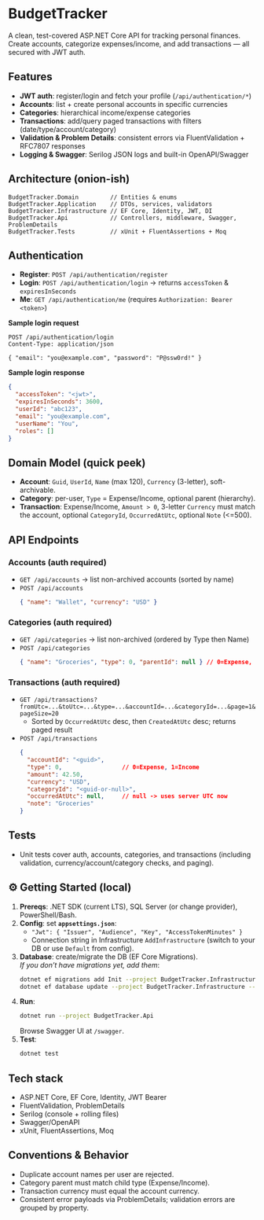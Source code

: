 # BudgetTracker

A clean, test-covered ASP.NET Core API for tracking personal finances. Create accounts, categorize expenses/income, and add transactions — all secured with JWT auth.

## Features
- **JWT auth**: register/login and fetch your profile (`/api/authentication/*`)
- **Accounts**: list + create personal accounts in specific currencies
- **Categories**: hierarchical income/expense categories
- **Transactions**: add/query paged transactions with filters (date/type/account/category)
- **Validation & Problem Details**: consistent errors via FluentValidation + RFC7807 responses
- **Logging & Swagger**: Serilog JSON logs and built-in OpenAPI/Swagger

## Architecture (onion-ish)
```
BudgetTracker.Domain         // Entities & enums
BudgetTracker.Application    // DTOs, services, validators
BudgetTracker.Infrastructure // EF Core, Identity, JWT, DI
BudgetTracker.Api            // Controllers, middleware, Swagger, ProblemDetails
BudgetTracker.Tests          // xUnit + FluentAssertions + Moq
```

## Authentication
- **Register**: `POST /api/authentication/register`
- **Login**: `POST /api/authentication/login` → returns `accessToken` & `expiresInSeconds`
- **Me**: `GET /api/authentication/me` (requires `Authorization: Bearer <token>`)

**Sample login request**
```http
POST /api/authentication/login
Content-Type: application/json

{ "email": "you@example.com", "password": "P@ssw0rd!" }
```

**Sample login response**
```json
{
  "accessToken": "<jwt>",
  "expiresInSeconds": 3600,
  "userId": "abc123",
  "email": "you@example.com",
  "userName": "You",
  "roles": []
}
```

## Domain Model (quick peek)
- **Account**: `Guid`, `UserId`, `Name` (max 120), `Currency` (3-letter), soft-archivable.
- **Category**: per-user, `Type` = Expense/Income, optional parent (hierarchy).
- **Transaction**: Expense/Income, `Amount > 0`, 3-letter `Currency` must match the account, optional `CategoryId`, `OccurredAtUtc`, optional `Note` (<=500).

## API Endpoints

### Accounts (auth required)
- `GET /api/accounts` → list non-archived accounts (sorted by name)
- `POST /api/accounts`
  ```json
  { "name": "Wallet", "currency": "USD" }
  ```

### Categories (auth required)
- `GET /api/categories` → list non-archived (ordered by Type then Name)
- `POST /api/categories`
  ```json
  { "name": "Groceries", "type": 0, "parentId": null } // 0=Expense, 1=Income
  ```

### Transactions (auth required)
- `GET /api/transactions?fromUtc=...&toUtc=...&type=...&accountId=...&categoryId=...&page=1&pageSize=20`
  - Sorted by `OccurredAtUtc` desc, then `CreatedAtUtc` desc; returns paged result
- `POST /api/transactions`
  ```json
  {
    "accountId": "<guid>",
    "type": 0,                 // 0=Expense, 1=Income
    "amount": 42.50,
    "currency": "USD",
    "categoryId": "<guid-or-null>",
    "occurredAtUtc": null,     // null -> uses server UTC now
    "note": "Groceries"
  }
  ```

## Tests
- Unit tests cover auth, accounts, categories, and transactions (including validation, currency/account/category checks, and paging).

## ⚙️ Getting Started (local)
1. **Prereqs**: .NET SDK (current LTS), SQL Server (or change provider), PowerShell/Bash.
2. **Config**: set **`appsettings.json`**:
   - `"Jwt": { "Issuer", "Audience", "Key", "AccessTokenMinutes" }`
   - Connection string in Infrastructure `AddInfrastructure` (switch to your DB or use `Default` from config).
3. **Database**: create/migrate the DB (EF Core Migrations).  
   _If you don’t have migrations yet, add them_:
   ```bash
   dotnet ef migrations add Init --project BudgetTracker.Infrastructure --startup-project BudgetTracker.Api
   dotnet ef database update --project BudgetTracker.Infrastructure --startup-project BudgetTracker.Api
   ```
4. **Run**:
   ```bash
   dotnet run --project BudgetTracker.Api
   ```
   Browse Swagger UI at `/swagger`.
5. **Test**:
   ```bash
   dotnet test
   ```

## Tech stack
- ASP.NET Core, EF Core, Identity, JWT Bearer
- FluentValidation, ProblemDetails
- Serilog (console + rolling files)
- Swagger/OpenAPI
- xUnit, FluentAssertions, Moq

## Conventions & Behavior
- Duplicate account names per user are rejected.
- Category parent must match child type (Expense/Income).
- Transaction currency must equal the account currency.
- Consistent error payloads via ProblemDetails; validation errors are grouped by property.
